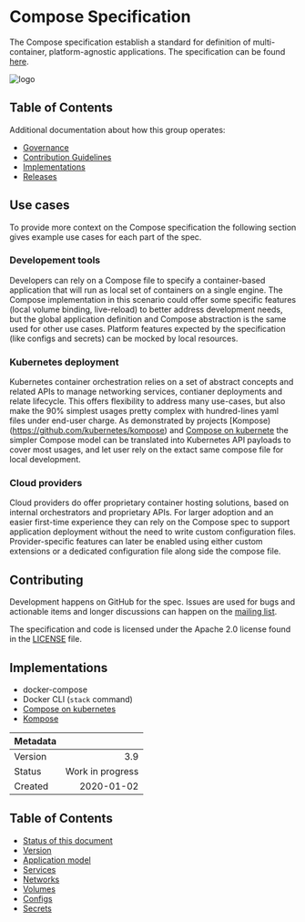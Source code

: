 # Compose Specification

The Compose specification establish a standard for definition of multi-container, platform-agnostic applications. The specification can be found [here](spec.md).

![logo](logo.jpg)   

## Table of Contents

Additional documentation about how this group operates:
* [Governance](GOVERNANCE.md)
* [Contribution Guidelines](GUIDELINES.md)
* [Implementations](#Implementations)
* [Releases](https://github.com/docker/compose-spec/releases)

## Use cases

To provide more context on the Compose specification the following section gives example use cases for each part of the spec.

### Developement tools

Developers can rely on a Compose file to specify a container-based application that will run as local set of containers on a single engine. The Compose implementation in this scenario could offer some specific features (local volume  binding, live-reload) to better address development needs, but the global application definition and Compose abstraction is the same used for other use cases. Platform features expected by the specification (like configs and secrets) can be mocked by local resources.

### Kubernetes deployment

Kubernetes container orchestration relies on a set of abstract concepts and related APIs to manage networking services, contianer deployments and relate lifecycle. This offers flexibility to address many use-cases, but also make the 90% simplest usages pretty complex with hundred-lines yaml files under end-user charge. As demonstrated by projects [Kompose)(https://github.com/kubernetes/kompose) and [Compose on kubernete](https://github.com/docker/compose-on-kubernetes) the simpler Compose model can be translated into Kubernetes API payloads to cover most usages, and let user rely on the extact same compose file for local development.

### Cloud providers

Cloud providers do offer proprietary container hosting solutions, based on internal orchestrators and proprietary APIs. For larger adoption and an easier first-time experience they can rely on the Compose spec to support application deployment without the need to write custom configuration files. Provider-specific features can later be enabled using either custom extensions or a dedicated configuration file along side the compose file.


## Contributing

Development happens on GitHub for the spec. Issues are used for bugs and actionable items and longer discussions can happen on the [mailing list](https://groups.google.com/forum/#!forum/compose-spec).

The specification and code is licensed under the Apache 2.0 license found in the [LICENSE](LICENSE) file.

## Implementations

* docker-compose
* Docker CLI (`stack` command)
* [Compose on kubernetes](https://github.com/docker/compose-on-kubernetes)
* [Kompose](https://github.com/kubernetes/kompose)



| Metadata |                  |
| -------- | ---------------: |
| Version  | 3.9              |
| Status   | Work in progress |
| Created  | 2020-01-02       |

## Table of Contents
  * [Status of this document](#status-of-this-document)
  * [Version](#version)
  * [Application model](#application-model)
  * [Services](#services)
  * [Networks](#networks)
  * [Volumes](#volumes)
  * [Configs](#configs)
  * [Secrets](#secrets)

